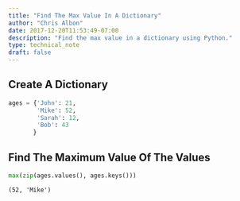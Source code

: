 ```yaml
---
title: "Find The Max Value In A Dictionary"
author: "Chris Albon"
date: 2017-12-20T11:53:49-07:00
description: "Find the max value in a dictionary using Python."
type: technical_note
draft: false
---
```

## Create A Dictionary


```python
ages = {'John': 21,
        'Mike': 52,
        'Sarah': 12,
        'Bob': 43
       }
```

## Find The Maximum Value Of The Values


```python
max(zip(ages.values(), ages.keys()))
```




    (52, 'Mike')


